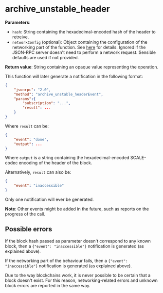 # archive_unstable_header

**Parameters**:

- `hash`: String containing the hexadecimal-encoded hash of the header to retreive.
- `networkConfig` (optional): Object containing the configuration of the networking part of the function. See [here](./introduction.md) for details. Ignored if the JSON-RPC server doesn't need to perform a network request. Sensible defaults are used if not provided.

**Return value**: String containing an opaque value representing the operation.

This function will later generate a notification in the following format:

```json
{
    "jsonrpc": "2.0",
    "method": "archive_unstable_headerEvent",
    "params":{
        "subscription": "...",
        "result": ...
    }
}
```

Where `result` can be:

```json
{
    "event": "done",
    "output": ...
}
```

Where `output` is a string containing the hexadecimal-encoded SCALE-codec encoding of the header of the block.

Alternatively, `result` can also be:

```json
{
    "event": "inaccessible"
}
```

Only one notification will ever be generated.

**Note**: Other events might be added in the future, such as reports on the progress of the call.

## Possible errors

If the block hash passed as parameter doesn't correspond to any known block, then a `{"event": "inaccessible"}` notification is generated (as explained above).

If the networking part of the behaviour fails, then a `{"event": "inaccessible"}` notification is generated (as explained above).

Due to the way blockchains work, it is never possible to be certain that a block doesn't exist. For this reason, networking-related errors and unknown block errors are reported in the same way.
